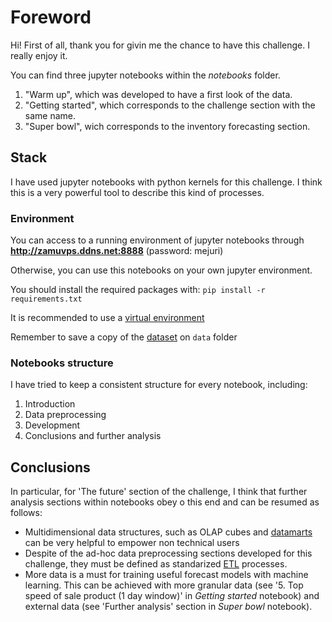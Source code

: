 # Foreword

Hi! First of all, thank you for givin me the chance to have this challenge. I really enjoy it. 

You can find three jupyter notebooks within the *notebooks* folder.

1. "Warm up", which was developed to have a first look of the data.
2. "Getting started", which corresponds to the challenge section with the same name.
3. "Super bowl", wich corresponds to the inventory forecasting section.
 

## Stack

I have used jupyter notebooks with python kernels for this challenge. I think this is a very powerful tool to describe this kind of processes.

### Environment

You can access to a running environment of jupyter notebooks through **http://zamuvps.ddns.net:8888** (password: mejuri)


Otherwise, you can use this notebooks on your own jupyter environment.

You should install the required packages with:
`pip install -r requirements.txt`

It is recommended to use a [virtual environment](https://virtualenv.pypa.io/en/latest/)

Remember to save a copy of the [dataset](https://s3.amazonaws.com/mejuri-web/public/orders_report.csv) on `data` folder


### Notebooks structure

I have tried to keep a consistent structure for every notebook, including: 
 
1. Introduction
2. Data preprocessing
3. Development
4. Conclusions and further analysis


## Conclusions

In particular, for 'The future' section of the challenge, I think that further analysis sections within notebooks obey o this end and can be resumed as follows:

* Multidimensional data structures, such as OLAP cubes and [datamarts](https://en.wikipedia.org/wiki/Data_mart) can be very helpful to empower non technical users
* Despite of the ad-hoc data preprocessing sections developed for this challenge, they must be defined as standarized [ETL](https://en.wikipedia.org/wiki/Extract,_transform,_load) processes.
* More data is a must for training useful forecast models with machine learning. This can be achieved with more granular data (see '5. Top speed of sale product (1 day window)' in *Getting started* notebook) and external data (see 'Further analysis' section in *Super bowl* notebook).


